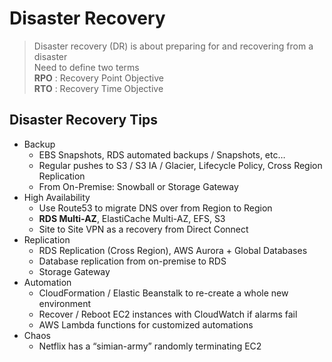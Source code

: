 # Disaster Recovery
> Disaster recovery (DR) is about preparing for and recovering from a disaster  
> Need to define two terms  
> **RPO** : Recovery Point Objective  
> **RTO** : Recovery Time Objective

## Disaster Recovery Tips
- Backup
    - EBS Snapshots, RDS automated backups / Snapshots, etc…
    - Regular pushes to S3 / S3 IA / Glacier, Lifecycle Policy, Cross Region Replication
    - From On-Premise: Snowball or Storage Gateway
- High Availability
    - Use Route53 to migrate DNS over from Region to Region
    - **RDS Multi-AZ**, ElastiCache Multi-AZ, EFS, S3
    - Site to Site VPN as a recovery from Direct Connect
- Replication
    - RDS Replication (Cross Region), AWS Aurora + Global Databases
    - Database replication from on-premise to RDS
    - Storage Gateway
- Automation
    - CloudFormation / Elastic Beanstalk to re-create a whole new environment
    - Recover / Reboot EC2 instances with CloudWatch if alarms fail
    - AWS Lambda functions for customized automations
- Chaos
    - Netflix has a “simian-army” randomly terminating EC2
